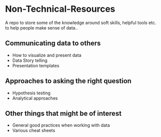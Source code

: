 # Non-Technical-Resources
A repo to store some of the knowledge around soft skills, helpful tools etc. to help people make sense of data.. 

## Communicating data to others
- How to visualize and present data
- Data Story telling
- Presentation templates

## Approaches to asking the right question
- Hypothesis testing
- Analytical approaches

## Other things that might be of interest
- General good practices when working with data
- Various cheat sheets
